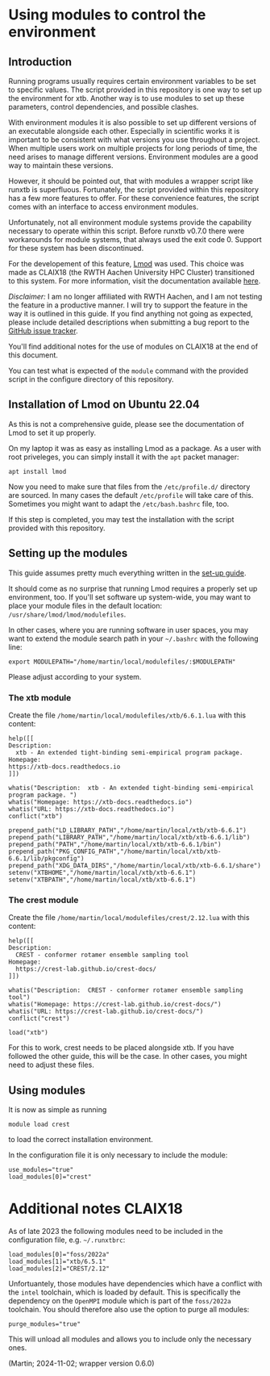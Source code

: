 # Using modules to control the environment

## Introduction

Running programs usually requires certain environment variables to be set to specific values.
The script provided in this repository is one way to set up the environment for xtb.
Another way is to use modules to set up these parameters, control dependencies, and possible clashes.

With environment modules it is also possible to set up different versions of an executable alongside each other.
Especially in scientific works it is important to be consistent with what versions you use throughout a project.
When multiple users work on multiple projects for long periods of time, the need arises to manage different versions.
Environment modules are a good way to maintain these versions.

However, it should be pointed out, that with modules a wrapper script like runxtb is superfluous.
Fortunately, the script provided within this repository has a few more features to offer.
For these convenience features, the script comes with an interface to access environment modules.

Unfortunately, not all environment module systems provide the capability necessary to operate within this script.
Before runxtb v0.7.0 there were workarounds for module systems, that always used the exit code 0.
Support for these system has been discontinued.

For the developement of this feature, [Lmod](https://lmod.readthedocs.io/) was used.
This choice was made as CLAIX18 (the RWTH Aachen University HPC Cluster) transitioned to this system.
For more information, visit the documentation available
[here](https://help.itc.rwth-aachen.de/service/rhr4fjjutttf/article/450d33cc19fd4e50b1dd07027e9b55bd/#user-content-toolchains).

*Disclaimer:*
I am no longer affiliated with RWTH Aachen, and I am not testing the feature in a productive manner.
I will try to support the feature in the way it is outlined in this guide.
If you find anything not going as expected,
please include detailed descriptions when submitting a bug report to the
[GitHub issue tracker](https://github.com/polyluxus/runxtb.bash/issues).

You'll find additional notes for the use of modules on CLAIX18 at the end of this document.

You can test what is expected of the `module` command with the provided script in the configure directory of this repository.

## Installation of Lmod on Ubuntu 22.04

As this is not a comprehensive guide, please see the documentation of Lmod to set it up properly.

On my laptop it was as easy as installing Lmod as a package. 
As a user with root priveleges, you can simply install it with the `apt` packet manager:
```
apt install lmod
```

Now you need to make sure that files from the `/etc/profile.d/` directory are sourced.
In many cases the default `/etc/profile` will take care of this. 
Sometimes you might want to adapt the `/etc/bash.bashrc` file, too.

If this step is completed, you may test the installation with the script provided with this repository.

## Setting up the modules

This guide assumes pretty much everything written in the [set-up guide](./set-up.md).

It should come as no surprise that running Lmod requires a properly set up environment, too.
If you'll set software up system-wide, you may want to place your module files in the default location:
`/usr/share/lmod/lmod/modulefiles`.

In other cases, where you are running software in user spaces, you may want to extend the module search path in your `~/.bashrc` 
with the following line:
```
export MODULEPATH="/home/martin/local/modulefiles/:$MODULEPATH"
```
Please adjust according to your system.

### The xtb module

Create the file `/home/martin/local/modulefiles/xtb/6.6.1.lua` with this content:
```
help([[
Description:
  xtb - An extended tight-binding semi-empirical program package. 
Homepage:
https://xtb-docs.readthedocs.io
]])

whatis("Description:  xtb - An extended tight-binding semi-empirical program package. ")
whatis("Homepage: https://xtb-docs.readthedocs.io")
whatis("URL: https://xtb-docs.readthedocs.io")
conflict("xtb")

prepend_path("LD_LIBRARY_PATH","/home/martin/local/xtb/xtb-6.6.1")
prepend_path("LIBRARY_PATH","/home/martin/local/xtb/xtb-6.6.1/lib")
prepend_path("PATH","/home/martin/local/xtb/xtb-6.6.1/bin")
prepend_path("PKG_CONFIG_PATH","/home/martin/local/xtb/xtb-6.6.1/lib/pkgconfig")
prepend_path("XDG_DATA_DIRS","/home/martin/local/xtb/xtb-6.6.1/share")
setenv("XTBHOME","/home/martin/local/xtb/xtb-6.6.1")
setenv("XTBPATH","/home/martin/local/xtb/xtb-6.6.1")
```

### The crest module
Create the file `/home/martin/local/modulefiles/crest/2.12.lua` with this content:
```
help([[
Description:
  CREST - conformer rotamer ensemble sampling tool
Homepage:
  https://crest-lab.github.io/crest-docs/
]])

whatis("Description:  CREST - conformer rotamer ensemble sampling tool")
whatis("Homepage: https://crest-lab.github.io/crest-docs/")
whatis("URL: https://crest-lab.github.io/crest-docs/")
conflict("crest")

load("xtb")
```
For this to work, crest needs to be placed alongside xtb.
If you have followed the other guide, this will be the case.
In other cases, you might need to adjust these files.

## Using modules

It is now as simple as running 
```
module load crest
```
to load the correct installation environment.

In the configuration file it is only necessary to include the module:
```
use_modules="true"
load_modules[0]="crest"
```

# Additional notes CLAIX18

As of late 2023 the following modules need to be included in the configuration file, e.g. `~/.runxtbrc`:
```
load_modules[0]="foss/2022a"
load_modules[1]="xtb/6.5.1"
load_modules[2]="CREST/2.12"
```
Unfortuantely, those modules have dependencies which have a conflict with the `intel` toolchain,
which is loaded by default. 
This is specifically the dependency on the `OpenMPI` module which is part of the `foss/2022a` toolchain.
You should therefore also use the option to purge all modules:
```
purge_modules="true"
```
This will unload all modules and allows you to include only the necessary ones.

(Martin; 2024-11-02; wrapper version 0.6.0)
